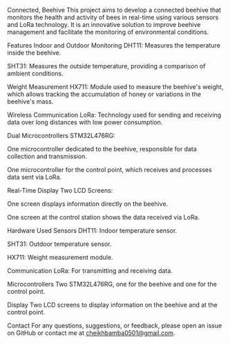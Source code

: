Connected,
Beehive
This project aims to develop a connected beehive that monitors the health and activity of bees in real-time using various sensors and LoRa technology. It is an innovative solution to improve beehive management and facilitate the monitoring of environmental conditions.

Features
Indoor and Outdoor Monitoring
DHT11: Measures the temperature inside the beehive.

SHT31: Measures the outside temperature, providing a comparison of ambient conditions.

Weight Measurement
HX711: Module used to measure the beehive's weight, which allows tracking the accumulation of honey or variations in the beehive's mass.

Wireless Communication
LoRa: Technology used for sending and receiving data over long distances with low power consumption.

Dual Microcontrollers
STM32L476RG:

One microcontroller dedicated to the beehive, responsible for data collection and transmission.

One microcontroller for the control point, which receives and processes data sent via LoRa.

Real-Time Display
Two LCD Screens:

One screen displays information directly on the beehive.

One screen at the control station shows the data received via LoRa.

Hardware Used
Sensors
DHT11: Indoor temperature sensor.

SHT31: Outdoor temperature sensor.

HX711: Weight measurement module.

Communication
LoRa: For transmitting and receiving data.

Microcontrollers
Two STM32L476RG, one for the beehive and one for the control point.

Display
Two LCD screens to display information on the beehive and at the control point.

Contact
For any questions, suggestions, or feedback, please open an issue on GitHub or contact me at cheikhbamba0501@gmail.com.
